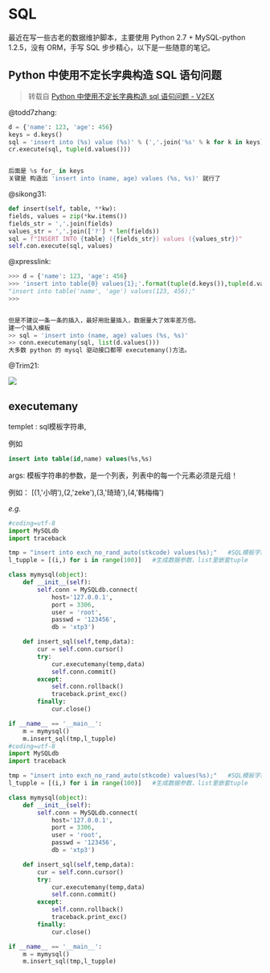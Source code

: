 # SQL

最近在写一些古老的数据维护脚本，主要使用 Python 2.7 + MySQL-python 1.2.5，没有 ORM，手写 SQL 步步精心，以下是一些随意的笔记。

## Python 中使用不定长字典构造 SQL 语句问题

> 转载自 [Python 中使用不定长字典构造 sql 语句问题 - V2EX](https://www.v2ex.com/t/656843)

@todd7zhang: 

``` python
d = {'name': 123, 'age': 456}
keys = d.keys()
sql = 'insert into (%s) value (%s)' % (','.join('%s' % k for k in keys), ','.join('%%s' for _ in keys))
cr.execute(sql, tuple(d.values()))


后面是 %s for_ in keys
关键是 构造出 'insert into (name, age) values (%s, %s)' 就行了

```

@sikong31:

``` python
def insert(self, table, **kw):
fields, values = zip(*kw.items())
fields_str = ','.join(fields)
values_str = ','.join(['?'] * len(fields))
sql = f"INSERT INTO {table} ({fields_str}) values ({values_str})"
self.con.execute(sql, values)
```

@xpresslink:
``` python
>>> d = {'name': 123, 'age': 456}
>>> 'insert into table{0} values{1};'.format(tuple(d.keys()),tuple(d.values()))
"insert into table('name', 'age') values(123, 456);"
>>>


但是不建议一条一条的插入，最好用批量插入，数据量大了效率差万倍。
建一个插入模板
>> sql = 'insert into (name, age) values (%s, %s)'
>> conn.executemany(sql, list(d.values()))
大多数 python 的 mysql 驱动接口都带 executemany()方法。

```

@Trim21:

![](https://tva4.sinaimg.cn/large/bd69bf14ly1gd8pov927oj21j01uydu0.jpg)

## executemany

templet : sql模板字符串,

例如

``` sql
insert into table(id,name) values(%s,%s)
```

args: 模板字符串的参数，是一个列表，列表中的每一个元素必须是元组！

例如：  [(1,'小明'),(2,'zeke'),(3,'琦琦'),(4,'韩梅梅')

*e.g.*

``` python
#coding=utf-8
import MySQLdb
import traceback

tmp = "insert into exch_no_rand_auto(stkcode) values(%s);"   #SQL模板字符串
l_tupple = [(i,) for i in range(100)]   #生成数据参数，list里嵌套tuple

class mymysql(object):
    def __init__(self):
        self.conn = MySQLdb.connect(
            host='127.0.0.1',
            port = 3306,
            user = 'root',
            passwd = '123456',
            db = 'xtp3')

    def insert_sql(self,temp,data):
        cur = self.conn.cursor()
        try:
            cur.executemany(temp,data)
            self.conn.commit()
        except:
            self.conn.rollback()
            traceback.print_exc()
        finally:
            cur.close()

if __name__ == '__main__':
    m = mymysql()
    m.insert_sql(tmp,l_tupple)
#coding=utf-8
import MySQLdb
import traceback

tmp = "insert into exch_no_rand_auto(stkcode) values(%s);"   #SQL模板字符串
l_tupple = [(i,) for i in range(100)]   #生成数据参数，list里嵌套tuple

class mymysql(object):
    def __init__(self):
        self.conn = MySQLdb.connect(
            host='127.0.0.1',
            port = 3306,
            user = 'root',
            passwd = '123456',
            db = 'xtp3')

    def insert_sql(self,temp,data):
        cur = self.conn.cursor()
        try:
            cur.executemany(temp,data)
            self.conn.commit()
        except:
            self.conn.rollback()
            traceback.print_exc()
        finally:
            cur.close()

if __name__ == '__main__':
    m = mymysql()
    m.insert_sql(tmp,l_tupple)
```
